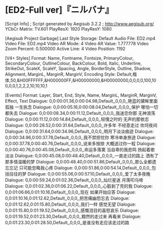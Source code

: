 # [ED2-Full ver]『ニルバナ』

[Script Info]
; Script generated by Aegisub 3.2.2
; http://www.aegisub.org/
YCbCr Matrix: TV.601
PlayResX: 1920
PlayResY: 1080

[Aegisub Project Garbage]
Last Style Storage: Default
Audio File: ED2.mp4
Video File: ED2.mp4
Video AR Mode: 4
Video AR Value: 1.777778
Video Zoom Percent: 0.500000
Active Line: 4
Video Position: 1192

[V4+ Styles]
Format: Name, Fontname, Fontsize, PrimaryColour, SecondaryColour, OutlineColour, BackColour, Bold, Italic, Underline, StrikeOut, ScaleX, ScaleY, Spacing, Angle, BorderStyle, Outline, Shadow, Alignment, MarginL, MarginR, MarginV, Encoding
Style: Default,楷体,50,&H00FFFFFF,&H000000FF,&H00000000,&H00000000,0,0,0,0,100,100,0,0,1,2,2,2,10,10,10,1

[Events]
Format: Layer, Start, End, Style, Name, MarginL, MarginR, MarginV, Effect, Text
Dialogue: 0,0:00:01.36,0:00:04.98,Default,,0,0,0,,艳蓝的黛眸里面孤独 一生执念
Dialogue: 0,0:00:05.16,0:00:08.04,Default,,0,0,0,,保护 哪怕一切都失去
Dialogue: 0,0:00:08.34,0:00:11.12,Default,,0,0,0,,我迷恋你那 无神浪荡
Dialogue: 0,0:00:11.12,0:00:14.84,Default,,0,0,0,,轻慢之时的 无声的那依恋
Dialogue: 0,0:00:28.52,0:00:31.64,Default,,0,0,0,,许多年 不经意走过 坎坷夜间
Dialogue: 0,0:00:31.64,0:00:34.96,Default,,0,0,0,,明月下淡淡痕迹
Dialogue: 0,0:00:34.96,0:00:37.78,Default,,0,0,0,,我不禁担忧你 寒冷单身旅途
Dialogue: 0,0:00:37.78,0:00:40.76,Default,,0,0,0,,说来多按捺 大概送过你一程
Dialogue: 0,0:00:40.76,0:00:45.08,Default,,0,0,0,,命运多落寞 当自卑的我悲鸣 扬起着歌淡淡
Dialogue: 0,0:00:45.08,0:00:48.40,Default,,0,0,0,,一直走过的路上 洒有了那多情温暖的梦
Dialogue: 0,0:00:48.40,0:00:51.86,Default,,0,0,0,,那么全都遗忘忘记 只可能忽略我心疼
Dialogue: 0,0:00:51.86,0:00:54.14,Default,,0,0,0,,包括往往的梦
Dialogue: 0,0:00:55.06,0:00:57.10,Default,,0,0,0,,爱了太多夜晚
Dialogue: 0,0:00:59.24,0:01:02.36,Default,,0,0,0,,灿烂星迷 月落叩乌啼
Dialogue: 0,0:01:02.36,0:01:06.22,Default,,0,0,0,,心脏剥了壳的我
Dialogue: 0,0:01:06.66,0:01:10.16,Default,,0,0,0,,现在 如果开始应答
Dialogue: 0,0:01:10.16,0:01:12.62,Default,,0,0,0,,把苦痛幽怨忘去
Dialogue: 0,0:01:12.62,0:01:15.80,Default,,0,0,0,,我们一样 感觉无望
Dialogue: 0,0:01:15.80,0:01:19.52,Default,,0,0,0,,感慨泪目的喜怒哀乐
Dialogue: 0,0:01:19.52,0:01:23.30,Default,,0,0,0,,黯然的走过来 再看来
Dialogue: 0,0:01:23.30,0:01:28.50,Default,,0,0,0,,是谁没有走应该走过的路

